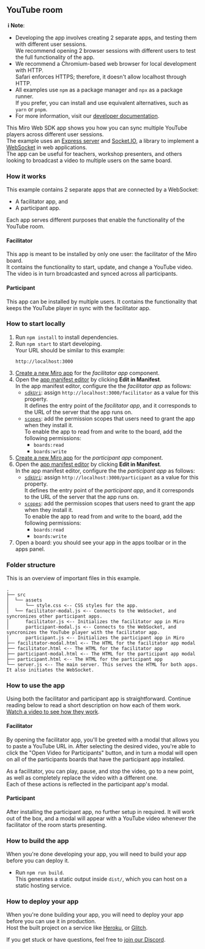 ## YouTube room

**&nbsp;ℹ&nbsp;Note**:

- Developing the app involves creating 2 separate apps, and testing them with different user sessions. \
  We recommend opening 2 browser sessions with different users to test the full functionality of the app.
- We recommend a Chromium-based web browser for local development with HTTP. \
  Safari enforces HTTPS; therefore, it doesn't allow localhost through HTTP.
- All examples use `npm` as a package manager and `npx` as a package runner. \
  If you prefer, you can install and use equivalent alternatives, such as `yarn` or `pnpm`.
- For more information, visit our [developer documentation](https://developers.miro.com).

This Miro Web SDK app shows you how you can sync multiple YouTube players across different user sessions. \
The example uses an [Express server](https://expressjs.com/) and [Socket.IO](https://socket.io/), a library to implement a [WebSocket](https://developer.mozilla.org/en-US/docs/Web/API/WebSockets_API) in web applications. \
The app can be useful for teachers, workshop presenters, and others looking to broadcast a video to multiple users on the same board.

### How it works

This example contains 2 separate apps that are connected by a WebSocket:

- A facilitator app, and
- A participant app.

Each app serves different purposes that enable the functionality of the YouTube room.

#### Facilitator

This app is meant to be installed by only one user: the facilitator of the Miro board. \
It contains the functionality to start, update, and change a YouTube video. The video is in turn broadcasted and synced across all participants.

#### Participant

This app can be installed by multiple users. It contains the functionality that keeps the YouTube player in sync with the facilitator app.

### How to start locally

1. Run `npm install` to install dependencies.
2. Run `npm start` to start developing. \
   Your URL should be similar to this example:
   ```
   http://localhost:3000
   ```
3. [Create a new Miro app](https://developers.miro.com/docs/build-your-first-hello-world-app#step-1-bootstrap-the-hello-world-app) for the _facilitator app_ component.
4. Open the [app manifest editor](https://developers.miro.com/docs/manually-create-an-app#step-2-configure-your-app-in-miro) by clicking **Edit in Manifest**. \
   In the app manifest editor, configure the the _facilitator app_ as follows:
   - [`sdkUri`](https://developers.miro.com/docs/app-manifest#sdkuri): assign `http://localhost:3000/facilitator` as a value for this property. \
     It defines the entry point of the _facilitator app_, and it corresponds to the URL of the server that the app runs on.
   - [`scopes`](https://developers.miro.com/docs/app-manifest#scopes): add the permission scopes that users need to grant the app when they install it. \
     To enable the app to read from and write to the board, add the following permissions:
     - `boards:read`
     - `boards:write`
5. [Create a new Miro app](https://developers.miro.com/docs/build-your-first-hello-world-app#step-1-bootstrap-the-hello-world-app) for the _participant app_ component.
6. Open the [app manifest editor](https://developers.miro.com/docs/manually-create-an-app#step-2-configure-your-app-in-miro) by clicking **Edit in Manifest**. \
   In the app manifest editor, configure the the _participant app_ as follows:
   - [`sdkUri`](https://developers.miro.com/docs/app-manifest#sdkuri): assign `http://localhost:3000/participant` as a value for this property. \
     It defines the entry point of the _participant app_, and it corresponds to the URL of the server that the app runs on.
   - [`scopes`](https://developers.miro.com/docs/app-manifest#scopes): add the permission scopes that users need to grant the app when they install it. \
     To enable the app to read from and write to the board, add the following permissions:
     - `boards:read`
     - `boards:write`
7. Open a board: you should see your app in the apps toolbar or in the apps panel.

### Folder structure

This is an overview of important files in this example.

```
.
├── src
│  └── assets
│      └── style.css <-- CSS styles for the app.
│  └── facilitator-modal.js <-- Connects to the WebSocket, and syncronizes other participant apps.
│      facilitator.js <-- Initializes the facilitator app in Miro
│      participant-modal.js <-- Connects to the WebSocket, and syncronizes the YouTube player with the facilitator app.
│      participant.js <-- Initializes the participant app in Miro
├── facilitator-modal.html <-- The HTML for the facilitator app modal
├── facilitator.html <-- The HTML for the facilitator app
├── participant-modal.html <-- The HTML for the participant app modal
├── participant.html <-- The HTML for the participant app
└── server.js <-- The main server. This serves the HTML for both apps. It also initiates the WebSocket.
```

### How to use the app

Using both the facilitator and participant app is straightforward. Continue reading below to read a short description on how each of them work. \
[Watch a video to see how they work](http://www.youtube.com/watch?v=_HTZFf8bkNI).

#### Facilitator

By opening the facilitator app, you'll be greeted with a modal that allows you to paste a YouTube URL in. After selecting the desired video, you're able to click the "Open Video for Participants" button, and in turn a modal will open on all of the participants boards that have the participant app installed.

As a facilitator, you can play, pause, and stop the video, go to a new point, as well as completely replace the video with a different one. \
Each of these actions is reflected in the participant app's modal.

#### Participant

After installing the participant app, no further setup in required. It will work out of the box, and a modal will appear with a YouTube video whenever the facilitator of the room starts presenting.

### How to build the app

When you're done developing your app, you will need to build your app before you can deploy it.

- Run `npm run build`. \
  This generates a static output inside `dist/`, which you can host on a static hosting service.

### How to deploy your app

When you're done building your app, you will need to deploy your app before you can use it in production. \
Host the built project on a service like [Heroku](https://www.heroku.com/), or [Glitch](https://glitch.com/).

If you get stuck or have questions, feel free to [join our Discord](https://bit.ly/miro-developers).
